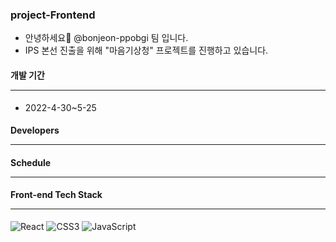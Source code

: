 ### project-Frontend

* 안녕하세요👋 @bonjeon-ppobgi 팀 입니다.
* IPS 본선 진출을 위해 "마음기상청" 프로젝트를 진행하고 있습니다.

#### 개발 기간 <hr/>
* 2022-4-30~5-25

#### Developers <hr/>

#### Schedule <hr/>

#### Front-end Tech Stack <hr/>
![React](https://img.shields.io/badge/react-%2320232a.svg?style=for-the-badge&logo=react&logoColor=%2361DAFB)
![CSS3](https://img.shields.io/badge/css3-%231572B6.svg?style=for-the-badge&logo=css3&logoColor=white)
![JavaScript](https://img.shields.io/badge/javascript-%23323330.svg?style=for-the-badge&logo=javascript&logoColor=%23F7DF1E)
